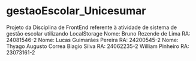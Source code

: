 # gestaoEscolar_Unicesumar
Projeto da Disciplina de FrontEnd referente à atividade de sistema de gestão escolar utilizando LocalStorage
Nome: Bruno Rezende de Lima
RA: 24081546-2
Nome: Lucas Guimarães Pereira
RA: 24200545-2
Nome: Thyago Augusto Correa Biagio Silva 
RA: 24062235-2
William Pinheiro 
RA: 23073161-2
